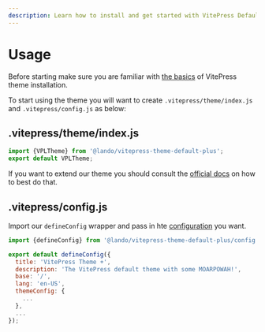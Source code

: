 ```yaml
---
description: Learn how to install and get started with VitePress Default Theme Plus!
---
```


# Usage

Before starting make sure you are familiar with [the basics](https://vitepress.dev/guide/getting-started#file-structure) of VitePress theme installation.

To start using the theme you will want to create `.vitepress/theme/index.js` and `.vitepress/config.js` as below:

## .vitepress/theme/index.js

```js
import {VPLTheme} from '@lando/vitepress-theme-default-plus';
export default VPLTheme;
```

If you want to extend our theme you should consult the [official docs](https://vitepress.dev/guide/extending-default-theme) on how to best do that.

## .vitepress/config.js

Import our `defineConfig` wrapper and pass in hte [configuration](./config/config) you want.

```js
import {defineConfig} from '@lando/vitepress-theme-default-plus/config';

export default defineConfig({
  title: 'VitePress Theme +',
  description: 'The VitePress default theme with some MOARPOWAH!',
  base: '/',
  lang: 'en-US',
  themeConfig: {
    ...
  },
  ...
});
```

